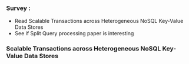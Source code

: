 ### Survey :
 - Read Scalable Transactions across Heterogeneous NoSQL Key-Value Data Stores
 - See if Split Query processing paper is interesting

### Scalable Transactions across Heterogeneous NoSQL Key-Value Data Stores 
 